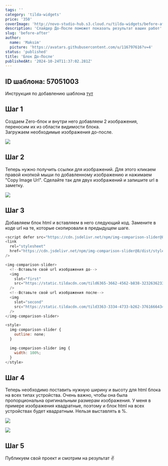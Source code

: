 ```yaml
---
tags: ''
category: 'tilda-widgets'
price: '350'
coverImage: 'http://novo-studio-hub.s3.cloud.ru/tilda-widgets/before-after/0.gif'
description: 'Слайдер До-После поможет показать результат ваших работ'
slug: 'before-after'
author:
  name: 'Maksim'
  picture: 'https://avatars.githubusercontent.com/u/116797616?v=4'
status: 'published'
title: 'Блок До-После'
publishedAt: '2024-10-24T11:37:02.281Z'
---
```


## ID шаблона: **57051003**

Инструкция по добавлению шаблона [тут](https://help-ru.tilda.cc/page-template)

## Шаг 1

Создаем Zero-блок и внутри него добавляем 2 изображения, переносим их из области видимости блока.\
Загружаем необходимые изображения до-после.

![](http://novo-studio-hub.s3.cloud.ru/tilda-widgets/before-after/1.png)

## Шаг 2

Теперь нужно получить ссылки для изображений. Для этого кликаем правой кнопкой мыши по добавленному изображению и нажимаем "Copy Image Url". Сделайте так для двух изображений и запишите url в заметку.

![](http://novo-studio-hub.s3.cloud.ru/tilda-widgets/before-after/2.png)

## Шаг 3

Добавляем блок html и вставляем в него следующий код. Замените в коде url на те, которые скопировали в предыдущем шаге.

```javascript
<script defer src="https://cdn.jsdelivr.net/npm/img-comparison-slider@8/dist/index.js"></script>
<link
  rel="stylesheet"
  href="https://cdn.jsdelivr.net/npm/img-comparison-slider@8/dist/styles.css"
/>

<img-comparison-slider>
  <!--Вставьте свой url изображения до-->
  <img
    slot="first"
    src="https://static.tildacdn.com/tild6365-3662-4562-b838-323263623363/before-cgi.jpg"
  />
  <!--Вставьте свой url изображения после-->
  <img
    slot="second"
    src="https://static.tildacdn.com/tild3363-3334-4733-b262-376166643438/after-cgi.jpg"
  />
</img-comparison-slider>

<style>
  img-comparison-slider {
    outline: none;
  }

  img-comparison-slider img {
    width: 100%;
  }
</style>
```

## Шаг 4

Теперь необходимо поставить нужную ширину и высоту для html блока на всех типах устройства. Очень важно, чтобы она была пропорциональна оригинальным размерам изображения. У меня в примере изображения квадратные, поэтому и блок html на всех устройствах будет квадратным. Нельзя выставлять в %.

![](http://novo-studio-hub.s3.cloud.ru/tilda-widgets/before-after/3.png)

![](http://novo-studio-hub.s3.cloud.ru/tilda-widgets/before-after/4.png)

## Шаг 5

Публикуем свой проект и смотрим на результат ✌